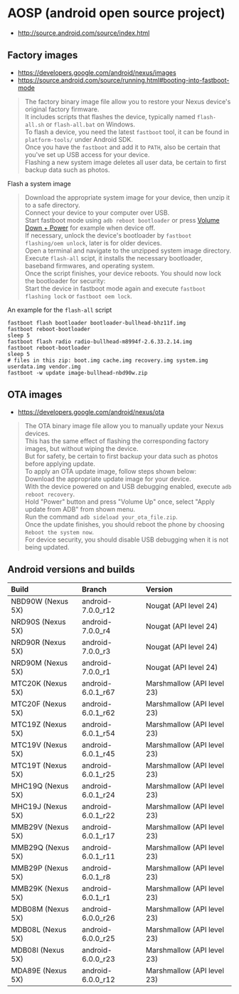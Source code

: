 # AOSP (android open source project)
- http://source.android.com/source/index.html

## Factory images
- https://developers.google.com/android/nexus/images
- https://source.android.com/source/running.html#booting-into-fastboot-mode

> The factory binary image file allow you to restore your Nexus device's original factory firmware.  
> It includes scripts that flashes the device, typically named `flash-all.sh` or `flash-all.bat` on Windows.  
> To flash a device, you need the latest `fastboot` tool, it can be found in `platform-tools/` under Android SDK.  
> Once you have the `fastboot` and add it to `PATH`, also be certain that you've set up USB access for your device.  
> Flashing a new system image deletes all user data, be certain to first backup data such as photos.  

Flash a system image
> Download the appropriate system image for your device, then unzip it to a safe directory.  
> Connect your device to your computer over USB.  
> Start fastboot mode using `adb reboot bootloader` or press [Volume Down + Power](https://source.android.com/source/running.html#booting-into-fastboot-mode) for example when device off.  
> If necessary, unlock the device's bootloader by `fastboot flashing/oem unlock`, later is for older devices.  
> Open a terminal and navigate to the unzipped system image directory.  
> Execute `flash-all` scipt, it installs the necessary bootloader, baseband firmwares, and operating system.  
> Once the script finishes, your device reboots. You should now lock the bootloader for security:  
> Start the device in fastboot mode again and execute `fastboot flashing lock` or `fastboot oem lock`.  

An example for the `flash-all` script
```shell
fastboot flash bootloader bootloader-bullhead-bhz11f.img
fastboot reboot-bootloader
sleep 5
fastboot flash radio radio-bullhead-m8994f-2.6.33.2.14.img
fastboot reboot-bootloader
sleep 5
# files in this zip: boot.img cache.img recovery.img system.img userdata.img vendor.img
fastboot -w update image-bullhead-nbd90w.zip
```

## OTA images
- https://developers.google.com/android/nexus/ota

> The OTA binary image file allow you to manually update your Nexus devices.  
> This has the same effect of flashing the corresponding factory images, but without wiping the device.  
> But for safety, be certain to first backup your data such as photos before applying update.  
> To apply an OTA update image, follow steps shown below:  
> Download the appropriate update image for your device.  
> With the device powered on and USB debugging enabled, execute `adb reboot recovery`.  
> Hold "Power" button and press "Volume Up" once, select "Apply update from ADB" from shown menu.  
> Run the command `adb sideload your_ota_file.zip`.  
> Once the update finishes, you should reboot the phone by choosing `Reboot the system now`.  
> For device security, you should disable USB debugging when it is not being updated.  

## Android versions and builds

| Build | Branch | Version |
| :---- | :----- | :------ |
| NBD90W (Nexus 5X) | android-7.0.0_r12 | Nougat (API level 24) |
| NRD90S (Nexus 5X) | android-7.0.0_r4 | Nougat (API level 24) |
| NRD90R (Nexus 5X) | android-7.0.0_r3 | Nougat (API level 24) |
| NRD90M (Nexus 5X) | android-7.0.0_r1 | Nougat (API level 24) |
| MTC20K (Nexus 5X) | android-6.0.1_r67 | Marshmallow (API level 23) |
| MTC20F (Nexus 5X) | android-6.0.1_r62 | Marshmallow (API level 23) |
| MTC19Z (Nexus 5X) | android-6.0.1_r54 | Marshmallow (API level 23) |
| MTC19V (Nexus 5X) | android-6.0.1_r45 | Marshmallow (API level 23) |
| MTC19T (Nexus 5X) | android-6.0.1_r25 | Marshmallow (API level 23) |
| MHC19Q (Nexus 5X) | android-6.0.1_r24 | Marshmallow (API level 23) |
| MHC19J (Nexus 5X) | android-6.0.1_r22 | Marshmallow (API level 23) |
| MMB29V (Nexus 5X) | android-6.0.1_r17 | Marshmallow (API level 23) |
| MMB29Q (Nexus 5X) | android-6.0.1_r11 | Marshmallow (API level 23) |
| MMB29P (Nexus 5X) | android-6.0.1_r8 | Marshmallow (API level 23) |
| MMB29K (Nexus 5X) | android-6.0.1_r1 | Marshmallow (API level 23) |
| MDB08M (Nexus 5X) | android-6.0.0_r26 | Marshmallow (API level 23) |
| MDB08L (Nexus 5X) | android-6.0.0_r25 | Marshmallow (API level 23) |
| MDB08I (Nexus 5X) | android-6.0.0_r23 | Marshmallow (API level 23) |
| MDA89E (Nexus 5X) | android-6.0.0_r12 | Marshmallow (API level 23) |
